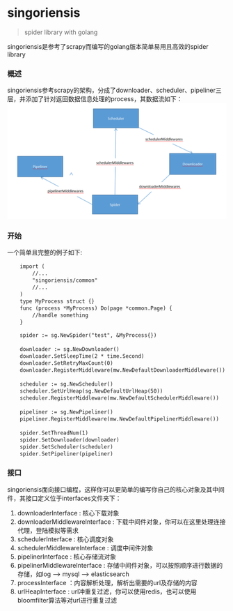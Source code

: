 # singoriensis

> spider library with golang

singoriensis是参考了scrapy而编写的golang版本简单易用且高效的spider library

### 概述

singoriensis参考scrapy的架构，分成了downloader、scheduler、pipeliner三层，并添加了针对返回数据信息处理的process，其数据流如下：<br/>
![image](https://github.com/ErosZy/singoriensis/blob/master/image.png)


### 开始

一个简单且完整的例子如下:
```golang
    import (
        //...
        "singoriensis/common"
        //...
    )
    type MyProcess struct {}
    func (process *MyProcess) Do(page *common.Page) {
        //handle something
    }
```


```golang
    spider := sg.NewSpider("test", &MyProcess{})
    
    downloader := sg.NewDownloader()
    downloader.SetSleepTime(2 * time.Second)
    downloader.SetRetryMaxCount(0)
    downloader.RegisterMiddleware(mw.NewDefaultDownloaderMiddleware())

    scheduler := sg.NewScheduler()
    scheduler.SetUrlHeap(sg.NewDefaultUrlHeap(50))
    scheduler.RegisterMiddleware(mw.NewDefaultSchedulerMiddleware())

    pipeliner := sg.NewPipeliner()
    pipeliner.RegisterMiddleware(mw.NewDefaultPipelinerMiddleware())

    spider.SetThreadNum(1)
    spider.SetDownloader(downloader)
    spider.SetScheduler(scheduler)
    spider.SetPipeliner(pipeliner)
```

### 接口

singoriensis面向接口编程，这样你可以更简单的编写你自己的核心对象及其中间件，其接口定义位于interfaces文件夹下：

1. downloaderInterface : 核心下载对象
2. downloaderMiddlewareInterface : 下载中间件对象，你可以在这里处理连接代理，登陆模拟等需求
3. schedulerInterface : 核心调度对象
4. schedulerMiddlewareInterface : 调度中间件对象
5. pipelinerInterface : 核心存储流对象
6. pipelinerMiddlewareInterface : 存储中间件对象，可以按照顺序进行数据的存储，如log --> mysql --> elasticsearch
7. processInterface ：内容解析处理，解析出需要的url及存储的内容
8. urlHeapInterface : url冲重复过滤，你可以使用redis，也可以使用bloomfilter算法等对url进行重复过滤

